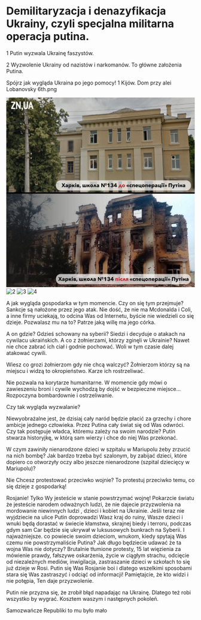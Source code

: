 # Demilitaryzacja i denazyfikacja Ukrainy, czyli specjalna militarna operacja putina.

1 Putin wyzwala Ukrainę faszystów.

2 Wyzwolenie Ukrainy od nazistów i narkomanów. To główne założenia Putina. 

Spójrz jak wygląda Ukraina po jego pomocy!
1 Kijów. Dom przy alei Lobanovsky 6th.png


![Charkowska specjalistyczna szkoła №134](https://github.com/whatsupW/whatsupW/blob/main/img/1/2%20Charkowska%20specjalistyczna%20szko%C5%82a%20%E2%84%96134.png?raw=true)
![2](https://user-images.githubusercontent.com/101053692/158266445-33240435-cd61-4ca8-8dd6-9825a2da31f9.png)
![3](https://user-images.githubusercontent.com/101053692/158266501-4e613b7c-d5b0-4778-9656-08812d095010.png)
![4](https://user-images.githubusercontent.com/101053692/158266527-93e2f67c-8764-4eb6-a63d-949527289bba.png)


A jak wygląda gospodarka w tym momencie. Czy on się tym przejmuje? Sankcje są nałożone przez jego atak.
Nie dość, że nie ma Mcdonalda i Coli, a inne firmy uciekają, to odcina Was od Internetu, byście nie wiedzieli co się dzieje. Pozwalasz mu na to?
Patrze jaką willę ma jego córka.

A on gdzie? Gdzieś schowany na syberii? Siedzi i decyduje o atakach na cywilacu ukraińskich.
A co z żołnierzami, którzy zginęli w Ukrainie? Nawet nie chce zabrać ich ciał i godnie pochować. Woli w tym czasie dalej atakować cywili. 

Wiesz co grozi żołnierzom gdy nie chcą walczyć? Żołnierzom którzy są na miejscu i widzą to okropieństwo. Karze ich rostrzeliwać.

Nie pozwala na korytarze humanitarne. W momencie gdy mówi o zawieszeniu broni i cywile wychodzą by dojść w bezpieczne miejsce... Rozpoczyna bombardownie i ostrzeliwanie.

Czy tak wygląda wyzwalanie?

Niewyobrażalne jest, że dzisiaj cały naród będzie płacić za grzechy i chore ambicje jednego człowieka. Przez Putina cały świat się od Was odwróci. Czy tak postępuje władca, któremu zależy na swoim narodzie? 
Putin stwarza historyjkę, w którą sam wierzy i chce do niej Was przekonać. 

W czym zawiniły nienarodzone dzieci w szpitalu w Mariupolu żeby zrzucić na nich bombę? Jak bardzo trzeba być szalonym, by zabijać dzieci, które dopiero co otworzyły oczy albo jeszcze nienarodzone (szpital dziecięcy w Mariupolu)?

Nie Chcesz protestować przeciwko wojnie? To protestuj przeciwko temu, co się dzieje z gospodarką!

Rosjanie! Tylko Wy jesteście w stanie powstrzymać wojnę! 
Pokarzcie światu że jesteście narodem odważnych ludzi, że nie dajecie przyzwolenia na mordowanie niewinnych ludzi , dzieci i kobiet na Ukrainie. Jeśli teraz nie wyjdziecie na ulice Putin doprowadzi Wasz kraj do ruiny, Wasze dzieci i wnuki będą dorastać w świecie kłamstwa, skrajnej biedy i terroru, podczas gdym sam Car będzie się ukrywał w luksusowych bunkrach na Syberii. 
I najważniejsze. co powiecie swoim dzieciom, wnukom, kiedy spytają Was czemu nie powstrzymaliście Putina? 
Jak długo będziecie udawać że ta wojna Was nie dotyczy?  Brutalnie tłumione protesty, 15 lat więzienia za mówienie prawdy, fałszywe oskarżenia, życie w ciągłym strachu, odcięcie od niezależnych mediów, inwigilacja, zastraszanie dzieci w szkołach to się już dzieje w Rosi. 
Putin się Was Rosjanie boi i dlatego wszelkimi sposobami stara się Was zastraszyć i odciąć od informacji! 
Pamiętajcie, że kto widzi i nie potępia, Ten daje przyzwolenie.  


Putin nie przyzna się, że zrobił błąd napadając na Ukrainę. Dlatego też robi wszystko by wygrać. Kosztem waszym i następnych pokoleń.

Samozwańcze Republiki to mu było mało

